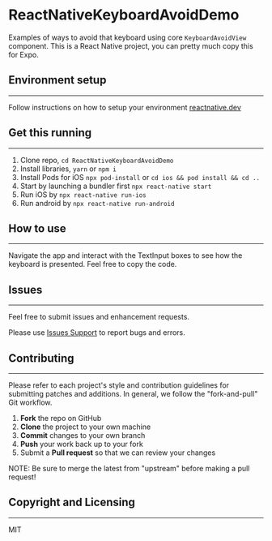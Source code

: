# ReactNativeKeyboardAvoidDemo
Examples of ways to avoid that keyboard using core `KeyboardAvoidView` component. This is a React Native project, you can pretty much copy this for Expo.

## Environment setup
------------
Follow instructions on how to setup your environment [reactnative.dev](https://reactnative.dev/docs/environment-setup)

## Get this running
------------
1. Clone repo,  `cd ReactNativeKeyboardAvoidDemo` 
2. Install libraries, `yarn` or `npm i`
3. Install Pods for iOS `npx pod-install` or `cd ios && pod install && cd ..`
4. Start by launching a bundler first `npx react-native start`
5. Run iOS by `npx react-native run-ios`
6. Run android by `npx react-native run-android`

## How to use
------------
Navigate the app and interact with the TextInput boxes to see how the keyboard is presented. Feel free to copy the code.

## Issues
------

Feel free to submit issues and enhancement requests.

Please use [Issues Support](https://github.com/jimji1005/ReactNativeKeyboardAvoidDemo/issues) to report bugs and errors.

## Contributing
------------

Please refer to each project's style and contribution guidelines for submitting patches and additions. In general, we follow the "fork-and-pull" Git workflow.

 1. **Fork** the repo on GitHub
 2. **Clone** the project to your own machine
 3. **Commit** changes to your own branch
 4. **Push** your work back up to your fork
 5. Submit a **Pull request** so that we can review your changes

NOTE: Be sure to merge the latest from "upstream" before making a pull request!

## Copyright and Licensing
-----------------------

MIT
